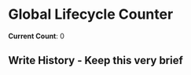 <!-- @meta {
  "fileType": "counter",
  "purpose": "Global WRITE cycle counter for cascade protocol compliance",
  "editPolicy": "incrementOnly"
} -->

# Global Lifecycle Counter

**Current Count**: 0

## Write History - Keep this very brief
